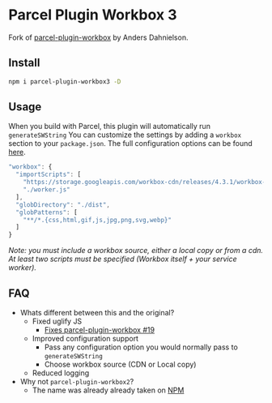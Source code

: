 # Parcel Plugin Workbox 3

Fork of [parcel-plugin-workbox](https://github.com/dahnielson/parcel-plugin-workbox) by Anders Dahnielson.

## Install
```bash
npm i parcel-plugin-workbox3 -D
```

## Usage
When you build with Parcel, this plugin will automatically run `generateSWString`
You can customize the settings by adding a `workbox` section to your `package.json`.
The full configuration options can be found [here](https://developers.google.com/web/tools/workbox/modules/workbox-build#generateswstring_mode).
```JavaScript
"workbox": {
  "importScripts": [
    "https://storage.googleapis.com/workbox-cdn/releases/4.3.1/workbox-sw.js",
    "./worker.js"
  ],
  "globDirectory": "./dist",
  "globPatterns": [
    "**/*.{css,html,gif,js,jpg,png,svg,webp}"
  ]
}
```
*Note: you must include a workbox source, either a local copy or from a cdn. At least two scripts must be specified (Workbox itself + your service worker).*

## FAQ
* Whats different between this and the original?
  * Fixed uglify JS
    * [Fixes parcel-plugin-workbox #19](https://github.com/dahnielson/parcel-plugin-workbox/issues/19)
  * Improved configuration support
    * Pass any configuration option you would normally pass to `generateSWString`
    * Choose workbox source (CDN or Local copy)
  * Reduced logging
* Why not `parcel-plugin-workbox2`?
  * The name was already already taken on [NPM](https://npmjs.com/package/parcel-plugin-workbox2)